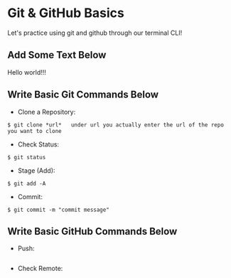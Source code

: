 # Git & GitHub Basics

Let's practice using git and github through our terminal CLI!

## Add Some Text Below
Hello world!!!


## Write Basic Git Commands Below

- Clone a Repository:
```
$ git clone *url*   under url you actually enter the url of the repo you want to clone
```

- Check Status:
```
$ git status
```

- Stage (Add):
```
$ git add -A
```

- Commit:
```
$ git commit -m "commit message"
```

## Write Basic GitHub Commands Below

- Push:
```

```

- Check Remote:
```

```